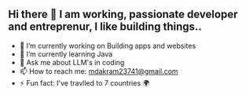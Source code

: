 ## Hi there 👋 I am working, passionate developer and entreprenur, I like building things..

<!--
**akramlodi/akramlodi** is a ✨ _special_ ✨ repository because its `README.md` (this file) appears on your GitHub profile.

Here are some ideas to get you started:

-->

- 🔭 I’m currently working on Building apps and websites
- 🌱 I’m currently learning Java
- 💬 Ask me about LLM's in coding
- 📫 How to reach me: mdakram23741@gmail.com
- ⚡ Fun fact: I've travlled to 7 countries 🌍
